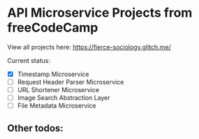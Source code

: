 API Microservice Projects from freeCodeCamp
=========================

View all projects here: https://fierce-sociology.glitch.me/

Current status:
- [x] Timestamp Microservice
- [ ] Request Header Parser Microservice
- [ ] URL Shortener Microservice
- [ ] Image Search Abstraction Layer
- [ ] File Metadata Microservice

Other todos:
- 